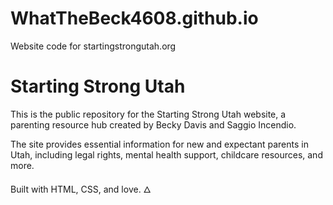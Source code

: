 # WhatTheBeck4608.github.io
Website code for startingstrongutah.org

# Starting Strong Utah

This is the public repository for the Starting Strong Utah website, a parenting resource hub created by Becky Davis and Saggio Incendio.

The site provides essential information for new and expectant parents in Utah, including legal rights, mental health support, childcare resources, and more.

Built with HTML, CSS, and love. 🜂
